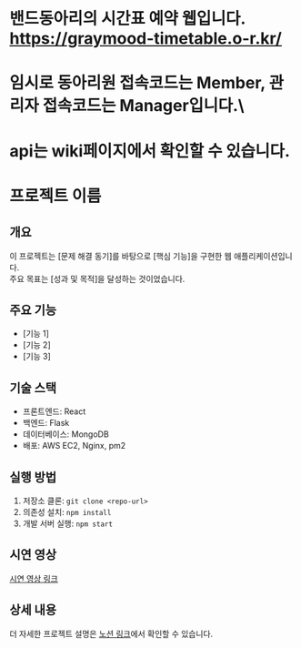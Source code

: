 # 밴드동아리의 시간표 예약 웹입니다. https://graymood-timetable.o-r.kr/
# 임시로 동아리원 접속코드는 Member, 관리자 접속코드는 Manager입니다.\
# api는 wiki페이지에서 확인할 수 있습니다.

# 프로젝트 이름

## 개요
이 프로젝트는 [문제 해결 동기]를 바탕으로 [핵심 기능]을 구현한 웹 애플리케이션입니다.  
주요 목표는 [성과 및 목적]을 달성하는 것이었습니다.

## 주요 기능
- [기능 1]
- [기능 2]
- [기능 3]

## 기술 스택
- 프론트엔드: React
- 백엔드: Flask
- 데이터베이스: MongoDB
- 배포: AWS EC2, Nginx, pm2

## 실행 방법
1. 저장소 클론: `git clone <repo-url>`
2. 의존성 설치: `npm install`
3. 개발 서버 실행: `npm start`

## 시연 영상
[시연 영상 링크](https://youtube.com)

## 상세 내용
더 자세한 프로젝트 설명은 [노션 링크](https://notion.so)에서 확인할 수 있습니다.
